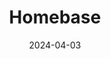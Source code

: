 ---  
layout: startup_page  
title: "Homebase"  
id: "joinhomebase.com"  
permalink: "/homebasejoinhomebase.com04032024/"  
website: "https://www.joinhomebase.com/"  
funding_round: "Series D"  
funding_amount: "$60M"  
investors: "L Catterton Growth, Emerson Collective, Notable Capital, Bain Capital Ventures, Khosla Ventures, Cowboy Ventures, PLUS Capital"  
about: "Homebase is an all-in-one HR and team management app designed for small businesses with hourly teams. It offers integrated tools for scheduling, time tracking, payroll, earned-wage access, messaging, and HR, aiming to streamline operations and improve efficiency for its users. The platform saves businesses an average of five hours per week by automating tasks and eliminating data issues."  
markets: "HR Tech, Team Management, Small Business Software, Software Development, Human Resources, Professional Services, Software"  
hq: "San Francisco, California, United States"  
founded_year: "2014"  
linkedin: "https://www.linkedin.com/company/homebase-app"  
twitter: "https://twitter.com/joinhomebase"  
instagram: ""  
facebook: "https://www.facebook.com/HomebaseHQ"  
crunchbase: "https://www.crunchbase.com/organization/homebase"  
pitchbook: "https://pitchbook.com/profiles/company/119766-97"  

date_display: "03-Apr-2024"  
date: "2024-04-03"

# SEO Optimization  
meta_title: "Homebase - Series D Funding ($60M)"  
meta_description: "Homebase, Homebase is an all-in-one HR and team management app designed for small businesses with hourly teams. It offers integrated tools for scheduling, time ..."  
meta_keywords: "Homebase, HR Tech, Team Management, Small Business Software, Software Development, Human Resources, Professional Services, Software, Series D funding"  
canonical_url: "https://startup.projectstartups.com/homebasejoinhomebase.com04032024/"  
---